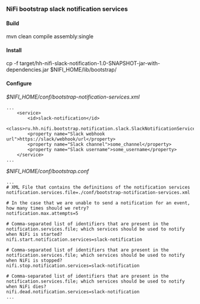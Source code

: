 ### NiFi bootstrap slack notification services

#### Build
mvn clean compile assembly:single

#### Install
cp -f target/hh-nifi-slack-notification-1.0-SNAPSHOT-jar-with-dependencies.jar $NIFI_HOME/lib/bootstrap/

#### Configure
*$NIFI_HOME/conf/bootstrap-notification-services.xml*
```
...
    <service>
        <id>slack-notification</id>
        <class>ru.hh.nifi.bootstrap.notification.slack.SlackNotificationService</class>
        <property name="Slack webhook url">https://slack/webhook/url</property>
        <property name="Slack channel">some_channel</property>
        <property name="Slack username">some_username</property>
    </service>
...
```

*$NIFI_HOME/conf/bootstrap.conf*
```
...
# XML File that contains the definitions of the notification services
notification.services.file=./conf/bootstrap-notification-services.xml

# In the case that we are unable to send a notification for an event, how many times should we retry?
notification.max.attempts=5

# Comma-separated list of identifiers that are present in the notification.services.file; which services should be used to notify when NiFi is started?
nifi.start.notification.services=slack-notification

# Comma-separated list of identifiers that are present in the notification.services.file; which services should be used to notify when NiFi is stopped?
nifi.stop.notification.services=slack-notification

# Comma-separated list of identifiers that are present in the notification.services.file; which services should be used to notify when NiFi dies?
nifi.dead.notification.services=slack-notification
...
```

